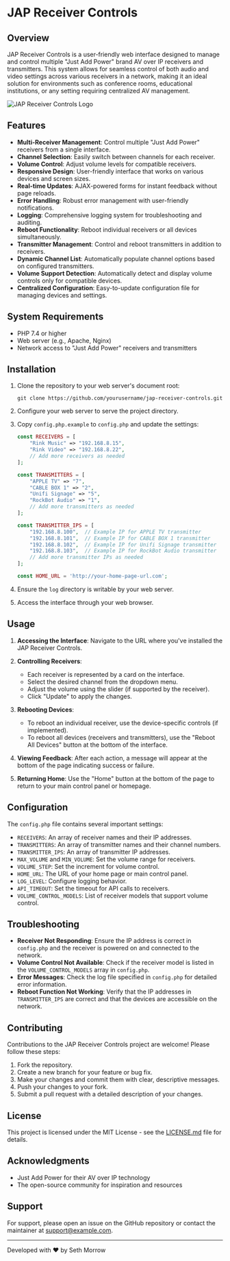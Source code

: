 # JAP Receiver Controls

## Overview

JAP Receiver Controls is a user-friendly web interface designed to manage and control multiple "Just Add Power" brand AV over IP receivers and transmitters. This system allows for seamless control of both audio and video settings across various receivers in a network, making it an ideal solution for environments such as conference rooms, educational institutions, or any setting requiring centralized AV management.

![JAP Receiver Controls Logo](AV.png)

## Features

- **Multi-Receiver Management**: Control multiple "Just Add Power" receivers from a single interface.
- **Channel Selection**: Easily switch between channels for each receiver.
- **Volume Control**: Adjust volume levels for compatible receivers.
- **Responsive Design**: User-friendly interface that works on various devices and screen sizes.
- **Real-time Updates**: AJAX-powered forms for instant feedback without page reloads.
- **Error Handling**: Robust error management with user-friendly notifications.
- **Logging**: Comprehensive logging system for troubleshooting and auditing.
- **Reboot Functionality**: Reboot individual receivers or all devices simultaneously.
- **Transmitter Management**: Control and reboot transmitters in addition to receivers.
- **Dynamic Channel List**: Automatically populate channel options based on configured transmitters.
- **Volume Support Detection**: Automatically detect and display volume controls only for compatible devices.
- **Centralized Configuration**: Easy-to-update configuration file for managing devices and settings.

## System Requirements

- PHP 7.4 or higher
- Web server (e.g., Apache, Nginx)
- Network access to "Just Add Power" receivers and transmitters

## Installation

1. Clone the repository to your web server's document root:
   ```
   git clone https://github.com/yourusername/jap-receiver-controls.git
   ```

2. Configure your web server to serve the project directory.

3. Copy `config.php.example` to `config.php` and update the settings:
   ```php
   const RECEIVERS = [
       "Rink Music" => "192.168.8.15",
       "Rink Video" => "192.168.8.22",
       // Add more receivers as needed
   ];

   const TRANSMITTERS = [
       "APPLE TV" => "7",
       "CABLE BOX 1" => "2",
       "Unifi Signage" => "5",
       "RockBot Audio" => "1",
       // Add more transmitters as needed
   ];

   const TRANSMITTER_IPS = [
       "192.168.8.100",  // Example IP for APPLE TV transmitter
       "192.168.8.101",  // Example IP for CABLE BOX 1 transmitter
       "192.168.8.102",  // Example IP for Unifi Signage transmitter
       "192.168.8.103",  // Example IP for RockBot Audio transmitter
       // Add more transmitter IPs as needed
   ];

   const HOME_URL = 'http://your-home-page-url.com';
   ```

4. Ensure the `log` directory is writable by your web server.

5. Access the interface through your web browser.

## Usage

1. **Accessing the Interface**: Navigate to the URL where you've installed the JAP Receiver Controls.

2. **Controlling Receivers**: 
   - Each receiver is represented by a card on the interface.
   - Select the desired channel from the dropdown menu.
   - Adjust the volume using the slider (if supported by the receiver).
   - Click "Update" to apply the changes.

3. **Rebooting Devices**:
   - To reboot an individual receiver, use the device-specific controls (if implemented).
   - To reboot all devices (receivers and transmitters), use the "Reboot All Devices" button at the bottom of the interface.

4. **Viewing Feedback**: After each action, a message will appear at the bottom of the page indicating success or failure.

5. **Returning Home**: Use the "Home" button at the bottom of the page to return to your main control panel or homepage.

## Configuration

The `config.php` file contains several important settings:

- `RECEIVERS`: An array of receiver names and their IP addresses.
- `TRANSMITTERS`: An array of transmitter names and their channel numbers.
- `TRANSMITTER_IPS`: An array of transmitter IP addresses.
- `MAX_VOLUME` and `MIN_VOLUME`: Set the volume range for receivers.
- `VOLUME_STEP`: Set the increment for volume control.
- `HOME_URL`: The URL of your home page or main control panel.
- `LOG_LEVEL`: Configure logging behavior.
- `API_TIMEOUT`: Set the timeout for API calls to receivers.
- `VOLUME_CONTROL_MODELS`: List of receiver models that support volume control.

## Troubleshooting

- **Receiver Not Responding**: Ensure the IP address is correct in `config.php` and the receiver is powered on and connected to the network.
- **Volume Control Not Available**: Check if the receiver model is listed in the `VOLUME_CONTROL_MODELS` array in `config.php`.
- **Error Messages**: Check the log file specified in `config.php` for detailed error information.
- **Reboot Function Not Working**: Verify that the IP addresses in `TRANSMITTER_IPS` are correct and that the devices are accessible on the network.

## Contributing

Contributions to the JAP Receiver Controls project are welcome! Please follow these steps:

1. Fork the repository.
2. Create a new branch for your feature or bug fix.
3. Make your changes and commit them with clear, descriptive messages.
4. Push your changes to your fork.
5. Submit a pull request with a detailed description of your changes.

## License

This project is licensed under the MIT License - see the [LICENSE.md](LICENSE.md) file for details.

## Acknowledgments

- Just Add Power for their AV over IP technology
- The open-source community for inspiration and resources

## Support

For support, please open an issue on the GitHub repository or contact the maintainer at support@example.com.

---

Developed with ❤️ by Seth Morrow
